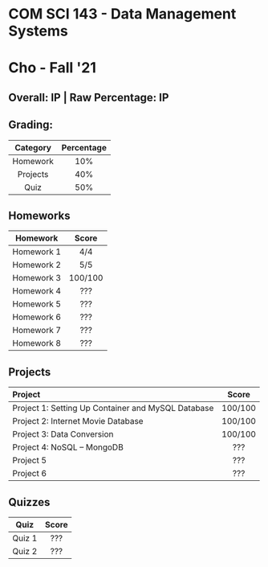 # COM SCI 143 - Data Management Systems

# Cho - Fall '21

## Overall: IP | Raw Percentage: IP

## Grading:

| Category | Percentage |
| :------: | :--------: |
| Homework |    10%     |
| Projects |    40%     |
|   Quiz   |    50%     |

## Homeworks

|  Homework  |  Score  |
| :--------: | :-----: |
| Homework 1 |   4/4   |
| Homework 2 |   5/5   |
| Homework 3 | 100/100 |
| Homework 4 |   ???   |
| Homework 5 |   ???   |
| Homework 6 |   ???   |
| Homework 7 |   ???   |
| Homework 8 |   ???   |

## Projects

| Project                                            |  Score  |
| :------------------------------------------------- | :-----: |
| Project 1: Setting Up Container and MySQL Database | 100/100 |
| Project 2: Internet Movie Database                 | 100/100 |
| Project 3: Data Conversion                         | 100/100 |
| Project 4: NoSQL – MongoDB                         |   ???   |
| Project 5                                          |   ???   |
| Project 6                                          |   ???   |

## Quizzes

|  Quiz  | Score |
| :----: | :---: |
| Quiz 1 |  ???  |
| Quiz 2 |  ???  |

